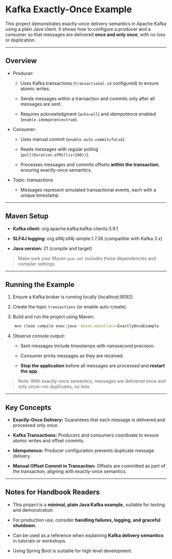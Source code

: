 # Kafka Exactly-Once Example

This project demonstrates exactly-once delivery semantics in Apache Kafka using a plain Java client.
It shows how to configure a producer and a consumer so that messages are delivered **once and only once**, with no loss or duplication.

---

## Overview

- Producer:

    - Uses Kafka transactions (`transactional.id` configured) to ensure atomic writes.

    - Sends messages within a transaction and commits only after all messages are sent.

    - Requires acknowledgment (`acks=all`) and idempotence enabled (`enable.idempotence=true`).

- Consumer:

    - Uses manual commit (`enable.auto.commit=false`).

    - Reads messages with regular polling (`poll(Duration.ofMillis(100))`).

    - Processes messages and commits offsets **within the transaction**, ensuring exactly-once semantics.

- Topic: transactions

    - Messages represent simulated transactional events, each with a unique timestamp.

---

## Maven Setup

- **Kafka client:** org.apache.kafka:kafka-clients:3.9.1

- **SLF4J logging:** org.slf4j:slf4j-simple:1.7.36 (compatible with Kafka 3.x)

- **Java version:** 21 (compile and target)

> Make sure your Maven `pom.xml` includes these dependencies and compiler settings.

---

## Running the Example

1. Ensure a Kafka broker is running locally (localhost:9092).

2. Create the topic `transactions` (or enable auto-create).

3. Build and run the project using Maven:

```bash
    mvn clean compile exec:java -Dexec.mainClass=ExactlyOnceExample
```

4. Observe console output:

    - Sent messages include timestamps with nanosecond precision.

    - Consumer prints messages as they are received.

    - **Stop the application** before all messages are processed and **restart the app**.

> Note: With exactly-once semantics, messages are delivered once and only once—no duplicates, no loss.

---
## Key Concepts

- **Exactly-Once Delivery:** Guarantees that each message is delivered and processed only once.

- **Kafka Transactions:** Producers and consumers coordinate to ensure atomic writes and offset commits.

- **Idempotence:** Producer configuration prevents duplicate message delivery.

- **Manual Offset Commit in Transaction:** Offsets are committed as part of the transaction, aligning with exactly-once semantics.

---
## Notes for Handbook Readers

- This project is a **minimal, plain Java Kafka example**, suitable for testing and demonstration.

- For production use, consider **handling failures, logging, and graceful shutdown.**

- Can be used as a reference when explaining **Kafka delivery semantics** in tutorials or workshops.

- Using Spring Boot is suitable for high level development.

